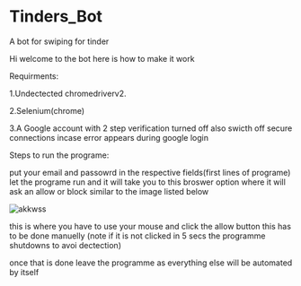 # Tinders_Bot
A bot for swiping for tinder

Hi welcome to the bot here is how to make it work

Requirments:


1.Undectected chromedriverv2.



2.Selenium(chrome)



3.A Google account with 2 step verification turned off also swicth off secure connections incase error appears during google login



Steps to run the programe:

put your email and passowrd in the respective fields(first lines of programe)
let the programe run and it will take you to this broswer option where it will ask an allow or block similar to the image listed below 







![akkwss](https://user-images.githubusercontent.com/97404589/148695079-80424b45-e91d-4913-9061-f8c174735245.png)



this is where you have to use your mouse and click the allow button this has to be done manuelly (note if it is not clicked in 5 secs the programme shutdowns to avoi dectection)


once that is done leave the programme as everything else will be automated by itself 


